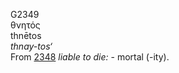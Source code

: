 <body>
  <p>G2349<br>  θνητός  <br> thnētos  <br><i>thnay-tos‘ </i><br>From <a href="g2348.htm">2348</a>  <i>liable</i> <i>to</i> <i>die:</i> - mortal (-ity).<br></p>
 </body>